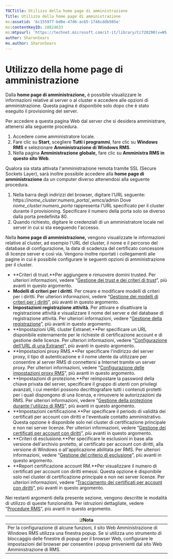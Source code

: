 ```yaml
---
TOCTitle: Utilizzo della home page di amministrazione
Title: Utilizzo della home page di amministrazione
ms:assetid: '6c155977-bd0e-47d6-ac65-1746cddb505e'
ms:contentKeyID: 18824633
ms:mtpsurl: 'https://technet.microsoft.com/it-it/library/Cc720290(v=WS.10)'
author: SharonSears
ms.author: SharonSears
---
```


Utilizzo della home page di amministrazione
===========================================

Dalla **home page di amministrazione,** è possibile visualizzare le informazioni relative al server o al cluster e accedere alle opzioni di amministrazione. Questa pagina è disponibile solo dopo che è stato eseguito il provisioning del server.

Per accedere a questa pagina Web dal server che si desidera amministrare, attenersi alla seguente procedura.

1.  Accedere come amministratore locale.
2.  Fare clic su **Start**, scegliere **Tutti i programmi**, fare clic su **Windows RMS** e selezionare **Amministrazione di Windows RMS**.
3.  Nella pagina **Amministrazione globale,** fare clic su **Amministra RMS in questo sito Web**.

Qualora sia stata attivata l'amministrazione remota tramite SSL (Secure Sockets Layer), sarà inoltre possibile accedere alla **home page di amministrazione** da un computer diverso attenendosi alla seguente procedura.

1.  Nella barra degli indirizzi del browser, digitare l'URL seguente:
    https://*nome\_cluster:numero\_porta*/\_wmcs/admin
    Dove *nome\_cluster:numero\_porta* rappresenta l'URL specificato per il cluster durante il provisioning. Specificare il numero della porta solo se diverso dalla porta predefinita 80.
2.  Quando richiesto, digitare le credenziali di un amministratore locale nel server in cui si sta eseguendo l'accesso.

Nella **home page di amministrazione,** vengono visualizzate le informazioni relative al cluster, ad esempio l'URL del cluster, il nome e il percorso del database di configurazione, la data di scadenza del certificato concessore di licenze server e così via. Vengono inoltre riportati i collegamenti alle pagine in cui è possibile configurare le seguenti opzioni di amministrazione per il cluster.

-   **Criteri di trust.**Per aggiungere e rimuovere domini trusted. Per ulteriori informazioni, vedere “[Gestione dei trust e dei criteri di trust](https://technet.microsoft.com/1c96ee74-fd28-4511-be21-087e2b04c3ee)”, più avanti in questo argomento.
-   **Modelli di criteri per i diritti**. Per creare e modificare modelli di criteri per i diritti. Per ulteriori informazioni, vedere “[Gestione dei modelli di criteri per i diritti](https://technet.microsoft.com/718286dc-3399-4556-96c9-ec3a33d31877)”, più avanti in questo argomento.
-   **Impostazioni registrazione attività**. Per attivare e disattivare la registrazione attività e visualizzare il nome del server e del database di registrazione attività. Per ulteriori informazioni, vedere “[Gestione della registrazione](https://technet.microsoft.com/8fccfc57-2135-494e-8e44-f6191bf5e4a0)”, più avanti in questo argomento.
-   **Impostazioni URL cluster Extranet.**Per specificare un URL disponibile esternamente per le richieste di certificazione account e di gestione delle licenze. Per ulteriori informazioni, vedere “[Configurazione dell'URL di una Extranet](https://technet.microsoft.com/88fec9ff-c96c-4d20-8856-0485e7507572)”, più avanti in questo argomento.
-   **Impostazioni proxy RMS.**Per specificare l'indirizzo del server proxy, il tipo di autenticazione e il nome utente da utilizzare per consentire al server RMS di connettersi a Internet tramite un server proxy. Per ulteriori informazioni, vedere “[Configurazione delle impostazioni proxy RMS](https://technet.microsoft.com/179d2970-62e9-4487-aa5b-f4334234991e)”, più avanti in questo argomento.
-   **Impostazioni di protezione.**Per reimpostare la password della chiave privata del server, specificare il gruppo di utenti con privilegi avanzati, i cui membri possono decrittografare tutti i contenuti protetti per i quali dispongono di una licenza, e rimuovere le autorizzazioni da RMS. Per ulteriori informazioni, vedere “[Gestione della protezione durante l'utilizzo di RMS](https://technet.microsoft.com/62050812-de4f-4392-8d63-f2f89aa01ed4)”, più avanti in questo argomento.
-   **Impostazioni certificazione.**Per specificare il periodo di validità dei certificati per account con diritti e l'eventuale contatto amministrativo. Questa opzione è disponibile solo nel cluster di certificazione principale e non nei server licenze. Per ulteriori informazioni, vedere “[Gestione dei certificati per account con diritti](https://technet.microsoft.com/49c5c2ba-e197-4e4b-b3b3-b3248f068bcc)”, più avanti in questo argomento.
-   **Criteri di esclusione.**Per specificare le esclusioni in base alla versione dell'archivio protetto, al certificato per account con diritti, alla versione di Windows o all'applicazione abilitata per RMS. Per ulteriori informazioni, vedere “[Gestione del criterio di esclusione](https://technet.microsoft.com/ee31e099-e095-4648-95da-0009fbeb48cb)”, più avanti in questo argomento.
-   **Report certificazione account RM.**Per visualizzare il numero di certificati per account con diritti emessi. Questa opzione è disponibile solo nel cluster di certificazione principale e non nei server licenze. Per ulteriori informazioni, vedere “[Tracciamento dei certificati per account con diritti](https://technet.microsoft.com/5bb0f3cf-fc44-4e60-a93f-c789d6f8a902)”, più avanti in questo argomento.

Nei restanti argomenti della presente sezione, vengono descritte le modalità di utilizzo di queste funzionalità. Per istruzioni dettagliate, vedere “[Procedure RMS](https://technet.microsoft.com/82032075-f361-438f-a2c4-93ab29ae6cff)”, più avanti in questo argomento.

| ![](/security-updates/images/Cc720290.note(WS.10).gif)Nota                                                                                                                                                                                                                                                    |
|--------------------------------------------------------------------------------------------------------------------------------------------------------------------------------------------------------------------------------------------------------------------------------------------------------------------------|
| Per la configurazione di alcune funzioni, il sito Web Amministrazione di Windows RMS utilizza una finestra popup. Se si utilizza uno strumento di bloccaggio delle finestre di popup per il browser Web, configurare le impostazioni del browser per consentire i popup provenienti dal sito Web Amministrazione di RMS. |
